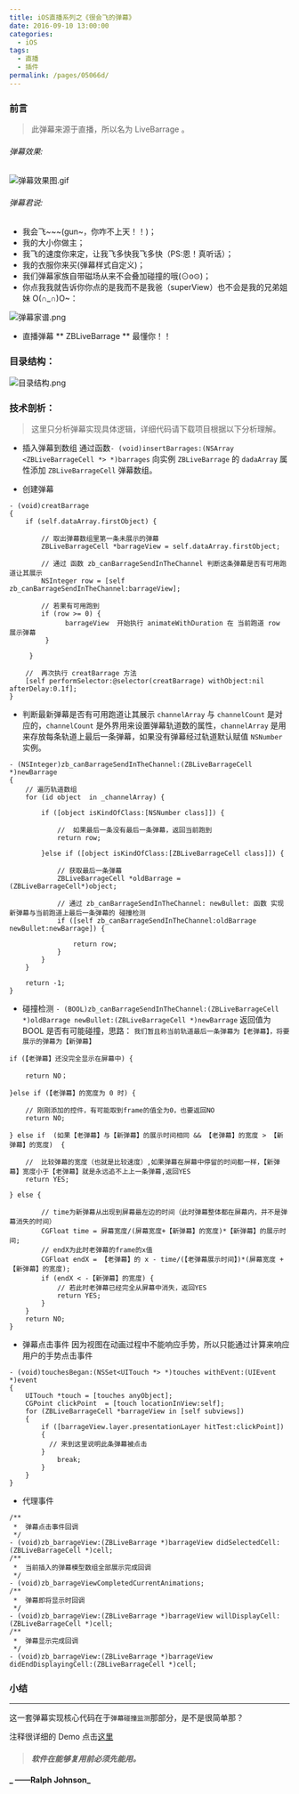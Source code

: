 ```yaml
---
title: iOS直播系列之《很会飞的弹幕》
date: 2016-09-10 13:00:00
categories: 
  - iOS
tags: 
  - 直播
  - 插件
permalink: /pages/05066d/
---
```


### 前言

> 此弹幕来源于直播，所以名为 LiveBarrage 。

###### 弹幕效果:

![弹幕效果图.gif](https://cdn.jsdelivr.net/gh/itzhangbao/supplies/img/strip-20200903101044921.gif)

###### 弹幕君说:

- 我会飞~~~(gun~，你咋不上天！！)；
- 我的大小你做主；
- 我飞的速度你来定，让我飞多快我飞多快（PS:恩！真听话）；
- 我的衣服你来买(弹幕样式自定义)；
- 我们弹幕家族自带磁场从来不会叠加碰撞的哦(⊙o⊙)；
- 你点我我就告诉你你点的是我而不是我爸（superView）也不会是我的兄弟姐妹 O(∩_∩)O~：

![弹幕家谱.png](https://cdn.jsdelivr.net/gh/itzhangbao/supplies/img/1240-20200903005624988-20200903005632255.png)

- 直播弹幕 ** ZBLiveBarrage ** 最懂你！！

### 目录结构：

![目录结构.png](https://cdn.jsdelivr.net/gh/itzhangbao/supplies/img/1240-20200903005640031.png)

### 技术剖析：

> 这里只分析弹幕实现具体逻辑，详细代码请下载项目根据以下分析理解。

- 插入弹幕到数组
  通过函数`- (void)insertBarrages:(NSArray <ZBLiveBarrageCell *> *)barrages`
  向实例 `ZBLiveBarrage` 的 `dadaArray` 属性添加 `ZBLiveBarrageCell` 弹幕数组。

- 创建弹幕

```
- (void)creatBarrage
{
    if (self.dataArray.firstObject) {

        // 取出弹幕数组里第一条未展示的弹幕
        ZBLiveBarrageCell *barrageView = self.dataArray.firstObject;

        // 通过 函数 zb_canBarrageSendInTheChannel 判断这条弹幕是否有可用跑道让其展示
        NSInteger row = [self zb_canBarrageSendInTheChannel:barrageView];

        // 若果有可用跑到
        if (row >= 0) {
              barrageView  开始执行 animateWithDuration 在 当前跑道 row 展示弹幕
         }

     }

    //  再次执行 creatBarrage 方法
    [self performSelector:@selector(creatBarrage) withObject:nil afterDelay:0.1f];
}
```

- 判断最新弹幕是否有可用跑道让其展示
  `channelArray` 与 `channelCount` 是对应的，`channelCount` 是外界用来设置弹幕轨道数的属性，`channelArray` 是用来存放每条轨道上最后一条弹幕，如果没有弹幕经过轨道默认赋值 `NSNumber` 实例。

```
- (NSInteger)zb_canBarrageSendInTheChannel:(ZBLiveBarrageCell *)newBarrage
{
    // 遍历轨道数组
    for (id object  in _channelArray) {

        if ([object isKindOfClass:[NSNumber class]]) {

            //  如果最后一条没有最后一条弹幕，返回当前跑到
            return row;

        }else if ([object isKindOfClass:[ZBLiveBarrageCell class]]) {

            // 获取最后一条弹幕
            ZBLiveBarrageCell *oldBarrage = (ZBLiveBarrageCell*)object;

            // 通过 zb_canBarrageSendInTheChannel: newBullet: 函数 实现新弹幕与当前跑道上最后一条弹幕的 碰撞检测
            if ([self zb_canBarrageSendInTheChannel:oldBarrage newBullet:newBarrage]) {

                return row;
            }
        }
    }

    return -1;
}
```

- 碰撞检测
  `- (BOOL)zb_canBarrageSendInTheChannel:(ZBLiveBarrageCell *)oldBarrage newBullet:(ZBLiveBarrageCell *)newBarrage`
  返回值为 BOOL 是否有可能碰撞，思路：
  `我们暂且称当前轨道最后一条弹幕为【老弹幕】，将要展示的弹幕为【新弹幕】`

```
if (【老弹幕】还没完全显示在屏幕中) {

    return NO；

}else if (【老弹幕】的宽度为 0 时) {

    // 刚刚添加的控件，有可能取到frame的值全为0，也要返回NO
    return NO;

} else if  (如果【老弹幕】与【新弹幕】的展示时间相同 && 【老弹幕】的宽度 > 【新弹幕】的宽度)  {

    //  比较弹幕的宽度（也就是比较速度）,如果弹幕在屏幕中停留的时间都一样，【新弹幕】宽度小于【老弹幕】就是永远追不上上一条弹幕,返回YES
    return YES;

} else {

        // time为新弹幕从出现到屏幕最左边的时间（此时弹幕整体都在屏幕内，并不是弹幕消失的时间）
        CGFloat time = 屏幕宽度/(屏幕宽度+【新弹幕】的宽度)*【新弹幕】的展示时间;
        // endX为此时老弹幕的frame的x值
        CGFloat endX = 【老弹幕】的 x - time/(【老弹幕展示时间】)*(屏幕宽度 + 【新弹幕】的宽度);
        if (endX < -【新弹幕】的宽度) {
            // 若此时老弹幕已经完全从屏幕中消失，返回YES
            return YES;
        }
    }
    return NO;
}

```

- 弹幕点击事件
  因为视图在动画过程中不能响应手势，所以只能通过计算来响应用户的手势点击事件

```
- (void)touchesBegan:(NSSet<UITouch *> *)touches withEvent:(UIEvent *)event
{
    UITouch *touch = [touches anyObject];
    CGPoint clickPoint  = [touch locationInView:self];
    for (ZBLiveBarrageCell *barrageView in [self subviews])
    {
        if ([barrageView.layer.presentationLayer hitTest:clickPoint])
        {
          // 来到这里说明此条弹幕被点击
        }
            break;
        }
    }
}
```

- 代理事件

```
/**
 *  弹幕点击事件回调
 */
- (void)zb_barrageView:(ZBLiveBarrage *)barrageView didSelectedCell:(ZBLiveBarrageCell *)cell;
/**
 *  当前插入的弹幕模型数组全部展示完成回调
 */
- (void)zb_barrageViewCompletedCurrentAnimations;
/**
 *  弹幕即将显示时回调
 */
- (void)zb_barrageView:(ZBLiveBarrage *)barrageView willDisplayCell:(ZBLiveBarrageCell *)cell;
/**
 *  弹幕显示完成回调
 */
- (void)zb_barrageView:(ZBLiveBarrage *)barrageView didEndDisplayingCell:(ZBLiveBarrageCell *)cell;
```

### 小结

---

这一套弹幕实现核心代码在于`弹幕碰撞监测`那部分，是不是很简单那？

注释很详细的 Demo 点击[这里](https://github.com/itzhangbao/ZBLiveBarrage)

> #### _软件在能够复用前必须先能用。_

#### _ ——Ralph Johnson_
